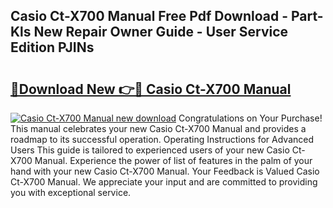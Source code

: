 ## Casio Ct-X700 Manual Free Pdf Download - Part-Kls New Repair Owner Guide - User Service Edition PJINs

# <h2><a href="http://bc15644.oget.top/?id=Casio+Ct-X700+Manual">🔗Download New 👉🔴 Casio Ct-X700 Manual</a></h2>

[![Casio Ct-X700 Manual new download](https://i.imgur.com/5g1atiW.png)](http://bc15644.oget.top/?id=Casio+Ct-X700+Manual)
Congratulations on Your Purchase! This manual celebrates your new Casio Ct-X700 Manual and provides a roadmap to its successful operation. Operating Instructions for Advanced Users This guide is tailored to experienced users of your new Casio Ct-X700 Manual. Experience the power of list of features in the palm of your hand with your new Casio Ct-X700 Manual. Your Feedback is Valued Casio Ct-X700 Manual. We appreciate your input and are committed to providing you with exceptional service.
